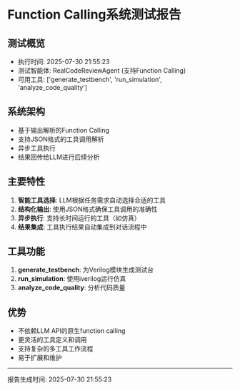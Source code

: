 # Function Calling系统测试报告

## 测试概览
- 执行时间: 2025-07-30 21:55:23
- 测试智能体: RealCodeReviewAgent (支持Function Calling)
- 可用工具: ['generate_testbench', 'run_simulation', 'analyze_code_quality']

## 系统架构
- 基于输出解析的Function Calling
- 支持JSON格式的工具调用解析
- 异步工具执行
- 结果回传给LLM进行后续分析

## 主要特性
1. **智能工具选择**: LLM根据任务需求自动选择合适的工具
2. **结构化输出**: 使用JSON格式确保工具调用的准确性
3. **异步执行**: 支持长时间运行的工具（如仿真）
4. **结果集成**: 工具执行结果自动集成到对话流程中

## 工具功能
1. **generate_testbench**: 为Verilog模块生成测试台
2. **run_simulation**: 使用iverilog运行仿真
3. **analyze_code_quality**: 分析代码质量

## 优势
- 不依赖LLM API的原生function calling
- 更灵活的工具定义和调用
- 支持复杂的多工具工作流程
- 易于扩展和维护

---
报告生成时间: 2025-07-30 21:55:23
